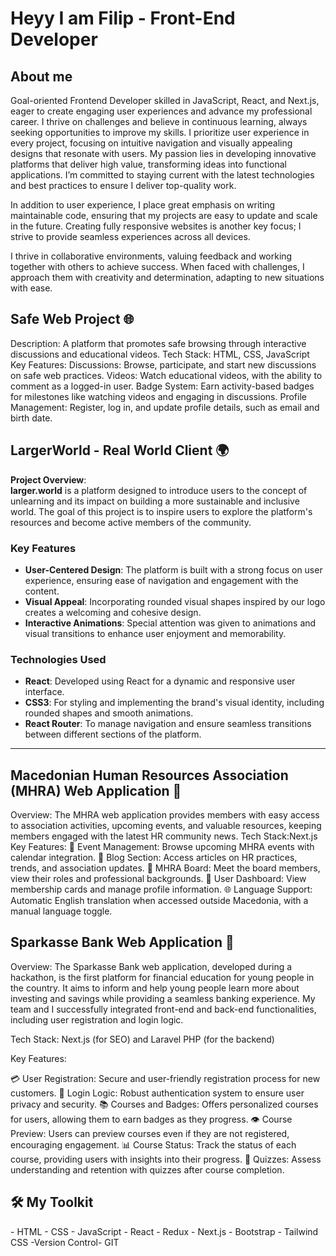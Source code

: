 <h1>Heyy I am Filip - Front-End Developer</h1>

<h2>About me</h2>
Goal-oriented Frontend Developer skilled in JavaScript, React, and Next.js, eager to create engaging user experiences and advance my professional career. I thrive on challenges and believe in continuous learning, always seeking opportunities to improve my skills.
I prioritize user experience in every project, focusing on intuitive navigation and visually appealing designs that resonate with users. My passion lies in developing innovative platforms that deliver high value, transforming ideas into functional applications. I’m committed to staying current with the latest technologies and best practices to ensure I deliver top-quality work.

In addition to user experience, I place great emphasis on writing maintainable code, ensuring that my projects are easy to update and scale in the future. Creating fully responsive websites is another key focus; I strive to provide seamless experiences across all devices.

I thrive in collaborative environments, valuing feedback and working together with others to achieve success. When faced with challenges, I approach them with creativity and determination, adapting to new situations with ease.

<h2> Safe Web Project 🌐</h2>

Description: A platform that promotes safe browsing through interactive discussions and educational videos.
Tech Stack: HTML, CSS, JavaScript
Key Features:
Discussions: Browse, participate, and start new discussions on safe web practices.
Videos: Watch educational videos, with the ability to comment as a logged-in user.
Badge System: Earn activity-based badges for milestones like watching videos and engaging in discussions.
Profile Management: Register, log in, and update profile details, such as email and birth date.


<h2>LargerWorld - Real World Client 🌍</h2>

**Project Overview**:  
**larger.world** is a platform designed to introduce users to the concept of unlearning and its impact on building a more sustainable and inclusive world. The goal of this project is to inspire users to explore the platform's resources and become active members of the community.

### Key Features
- **User-Centered Design**: The platform is built with a strong focus on user experience, ensuring ease of navigation and engagement with the content.
- **Visual Appeal**: Incorporating rounded visual shapes inspired by our logo creates a welcoming and cohesive design.
- **Interactive Animations**: Special attention was given to animations and visual transitions to enhance user enjoyment and memorability.

### Technologies Used
- **React**: Developed using React for a dynamic and responsive user interface.
- **CSS3**: For styling and implementing the brand's visual identity, including rounded shapes and smooth animations.
- **React Router**: To manage navigation and ensure seamless transitions between different sections of the platform.

---

<h2> Macedonian Human Resources Association (MHRA) Web Application 👥</h2>

Overview: The MHRA web application provides members with easy access to association activities, upcoming events, and valuable resources, keeping members engaged with the latest HR community news.
Tech Stack:Next.js
Key Features:
📅 Event Management: Browse upcoming MHRA events with calendar integration.
📰 Blog Section: Access articles on HR practices, trends, and association updates.
👥 MHRA Board: Meet the board members, view their roles and professional backgrounds.
🎫 User Dashboard: View membership cards and manage profile information.
🌐 Language Support: Automatic English translation when accessed outside Macedonia, with a manual language toggle.

<h2> Sparkasse Bank Web Application 🚀</h2>
Overview: The Sparkasse Bank web application, developed during a hackathon, is the first platform for financial education for young people in the country. It aims to inform and help young people learn more about investing and savings while providing a seamless banking experience. My team and I successfully integrated front-end and back-end functionalities, including user registration and login logic.

Tech Stack: Next.js (for SEO) and Laravel PHP (for the backend)

Key Features:

💳 User Registration: Secure and user-friendly registration process for new customers.
🔐 Login Logic: Robust authentication system to ensure user privacy and security.
📚 Courses and Badges: Offers personalized courses for users, allowing them to earn badges as they progress.
👁️ Course Preview: Users can preview courses even if they are not registered, encouraging engagement.
📊 Course Status: Track the status of each course, providing users with insights into their progress.
📝 Quizzes: Assess understanding and retention with quizzes after course completion.

<h2>🛠️ My Toolkit</h2>
- HTML
- CSS
- JavaScript
- React
- Redux
- Next.js
- Bootstrap
- Tailwind CSS
-Version Control- GIT


